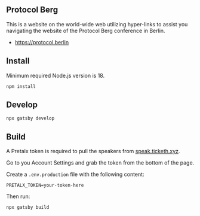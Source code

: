 ## Protocol Berg

This is a website on the world-wide web utilizing hyper-links to assist you navigating the website of the Protocol Berg conference in Berlin.

- <https://protocol.berlin>

## Install

Minimum required Node.js version is 18.

```
npm install
```

## Develop

```
npx gatsby develop
```

## Build

A Pretalx token is required to pull the speakers from [speak.ticketh.xyz](https://speak.ticketh.xyz/protocol-berg/).

Go to you Account Settings and grab the token from the bottom of the page.

Create a `.env.production` file with the following content:

```
PRETALX_TOKEN=your-token-here
```

Then run:

```
npx gatsby build
```
